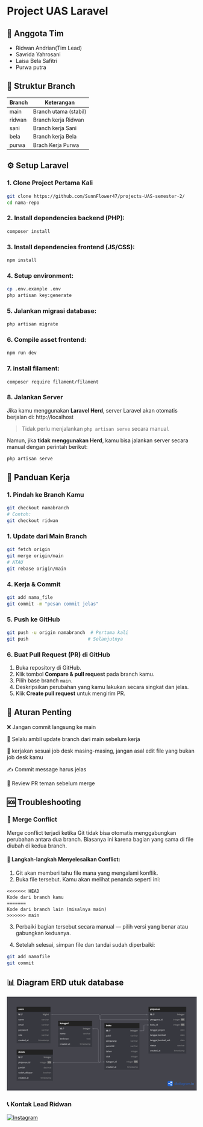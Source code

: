 # Project UAS Laravel

## 🌻 Anggota Tim
- Ridwan Andrian(Tim Lead)
- Savrida Yahrosani
- Laisa Bela Safitri
- Purwa putra

## 🌿 Struktur Branch

| Branch  | Keterangan                |
|---------|---------------------------|
| main    | Branch utama (stabil)     |
| ridwan  | Branch kerja Ridwan       |
| sani    | Branch kerja Sani         |
| bela    | Branch kerja Bela         |
| purwa   | Brach Kerja Purwa         |

## ⚙️ Setup Laravel

### 1. Clone Project Pertama Kali
```bash
git clone https://github.com/SunnFlower47/projects-UAS-semester-2/
cd nama-repo
```

### 2. Install dependencies backend (PHP):
```bash
composer install
```

### 3. Install dependencies frontend (JS/CSS):
```bash
npm install
```

### 4. Setup environment:
```bash
cp .env.example .env
php artisan key:generate
```

### 5. Jalankan migrasi database:
```bash
php artisan migrate
```

### 6. Compile asset frontend:
```bash
npm run dev
```
### 7. install filament:
```bash
composer require filament/filament
```
### 8. Jalankan Server

Jika kamu menggunakan **Laravel Herd**, server Laravel akan otomatis berjalan di:
http://localhost
>Tidak perlu menjalankan `php artisan serve` secara manual.

Namun, jika **tidak menggunakan Herd**, kamu bisa jalankan server secara manual dengan perintah berikut:
```bash
php artisan serve
```
## 🚀 Panduan Kerja

### 1. Pindah ke Branch Kamu
```bash
git checkout namabranch
# Contoh:
git checkout ridwan
```
### 1. Update dari Main Branch
```bash
git fetch origin
git merge origin/main
# ATAU
git rebase origin/main
```
### 4. Kerja & Commit

```bash
git add nama_file
git commit -m "pesan commit jelas"
```
### 5. Push ke GitHub
```bash
git push -u origin namabranch  # Pertama kali
git push                      # Selanjutnya
```
### 6. Buat Pull Request (PR) di GitHub

1. Buka repository di GitHub.  
2. Klik tombol **Compare & pull request** pada branch kamu.  
3. Pilih base branch `main`.  
4. Deskripsikan perubahan yang kamu lakukan secara singkat dan jelas.  
5. Klik **Create pull request** untuk mengirim PR.  



## 📌 Aturan Penting

❌ Jangan commit langsung ke main

🔄 Selalu ambil update branch dari main sebelum kerja

📑 kerjakan sesuai job desk masing-masing, jangan asal edit file yang bukan job desk kamu

✍️ Commit message harus jelas

👀 Review PR teman sebelum merge

## 🆘 Troubleshooting

### 🔀 Merge Conflict

Merge conflict terjadi ketika Git tidak bisa otomatis menggabungkan perubahan antara dua branch. Biasanya ini karena bagian yang sama di file diubah di kedua branch.

#### 👣 Langkah-langkah Menyelesaikan Conflict:

1. Git akan memberi tahu file mana yang mengalami konflik.
2. Buka file tersebut. Kamu akan melihat penanda seperti ini:

```plaintext
<<<<<<< HEAD
Kode dari branch kamu
=======
Kode dari branch lain (misalnya main)
>>>>>>> main
```
3. Perbaiki bagian tersebut secara manual — pilih versi yang benar atau gabungkan keduanya.

4. Setelah selesai, simpan file dan tandai sudah diperbaiki:

```bash
git add namafile
git commit
```

## 📊 Diagram ERD utuk database
![ERD Diagram](public/images/erd-perpustakaan.png)


### 📞 Kontak Lead Ridwan
[![Instagram](https://img.shields.io/badge/Instagram-%23E4405F.svg?logo=Instagram&logoColor=white)](https://instagram.com/ridwannnn_____) 
